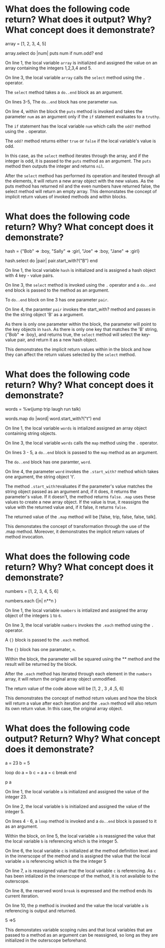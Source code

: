 # What does the following code return? What does it output? Why? What concept does it demonstrate?

array = [1, 2, 3, 4, 5]

array.select do |num|
  puts num if num.odd?
end


On line 1, the local variable `array` is initialized and assigned the value on an array 
containing the integers 1,2,3,4 and 5.

On line 3, the local variable `array` calls the `select` method using the `.` operator. 

The `select` method takes a `do..end` block as an argument. 

On lines 3-5, The `do..end` block has one parameter `num`.

On line 4, within the block the `puts` method is invoked and takes the parameter `num`
as an argument only if the `if` statement evaluates to a `truthy`.

The `if` statement has the local variable `num` which calls the `odd?` method using the `.` operator.

The `odd?` method returns either `true` or `false` if the local variable's value is odd. 

In this case, as the `select` method iterates through the array, and if the integer is odd,
it is passed to the `puts` method as an argument. The `puts` method then outputs the integer and 
returns `nil`. 

After the `select` method has performed its operation and iterated through all the elements, it will return
a new array object with the new values. As the puts method has returned nil and the even numbers have 
returned false, the select method will return an empty array. This demonstates the concept of 
implicit return values of invoked methods and within blocks.



# What does the following code return? Why? What concept does it demonstrate?

hash = {"Bob" => :boy, "Sally" => :girl, "Joe" => :boy, "Jane" => :girl}

hash.select do |pair|
  pair.start_with?("B")
end

On line 1, the local variable `hash` is initialized and is assigned a hash object with 4 key - value pairs.

On line 3, the `select` method is invoked using the `.` operator and a `do..end` end block is 
passed to the method as an argument. 

To `do..end` block on line 3 has one parameter `pair`. 

On line 4, the paramter `pair` invokes the start_with?  method and passes in the the string object 'B'
as a argument. 

As there is only one parameter within the block, the parameter will point to the key objects in `hash`. 
As there is only one key that matches the 'B' string, {"Bob" => :boy}, and returns true, the `select`
method will select the key-value pair, and return it as a new hash object.

This demonstrates the implicit return values within in the block and how they can affect the return values
selected by the `select` method.


# What does the following code return? Why? What concept does it demonstrate?

words = %w(jump trip laugh run talk)

words.map do |word|
  word.start_with?("t")
end


On line 1, the local variable `words` is intialized assigned an array object containing string objects.

On line 3, the local variable `words` calls the `map` method using the `.` operator.

On lines 3 - 5, a `do..end` block is passed to the `map` method as an argument.

The `do..end` block has one paramter, `word`.

On line 4, the parameter `word` invokes the `.start_with?` method which takes one argument, the string object 't'.

The method `.start_with?`evaluates if the parameter's value matches the string object passed as an argument and, if
it does, it returns the parameter's value. If it doesn't, the method returns `false`. `.map` uses these values to create
a new array object. If the value is true, it reassigns the value with the returned value and, if it false, it returns
`false`.

The returned value of the `.map` method will be [false, trip, false, false, talk]. 


This demonstates the concept of transformation through the use of the .map method. Moreover, it demonstrates the implicit 
return values of method invocation.


# What does the following code return? Why? What concept does it demonstrate?

numbers = [1, 2, 3, 4, 5, 6]

numbers.each {|n| n**n }

On line 1, the local variable `numbers` is intialized and assigned the array object of the integers `1`  to `6`. 

On line 3, the local variable `numbers` invokes the `.each` method using the `.` operator.

A `{}` block is passed to the `.each` method.

The `{}` block has one paramater, `n`. 

Within the block, the parameter will be squared using the ** method and the result will be returned by the block.

After the `.each` method has iterated through each element in the `numbers` array, it will return the original array object unmodified. 

The return value of the code above will be [1, 2 , 3 ,4 ,5, 6]

This demonstrates the concept of method return values and how the block will return a value after each iteration and the `.each` method
will also return its own return value. In this case, the original array object. 

# What does the following code output? Return? Why? What concept does it demonstrate?

a = 23
b = 5

loop do 
  a = b 
  c = a 
  a = c 
  break
end

p a


On line 1, the local variable `a` is initialized and assigned the value of the integer 23.

On line 2, the local variable  `b` is initialized and assigned the value of the integer 5.

On lines 4 - 6, a `loop` method is invoked and a `do..end` block is passed to it as an argument. 

Within the block, on line 5, the local variable `a` is reassigned the value that the local variable `b` is referencing
which is the integer 5. 

On line 6, the local variable `c` is initialized at the method definition level and in the innerscope of the method and is
assigned the value that the local variable `a` is referencing which is the the integer 5 

On line 7, `a` is reassigned value that the local variable `c` is referencing. As `c` has been intialized in the innerscope 
of the method, it is not available to the outerscope. 

On line 8, the reserved word `break` is expressed and the method ends its current iteration. 

On line 10, the p method is invoked and the value the local variable `a` is referencing is output and returned. 

5
=>5

This demonstates variable scoping rules and that local variables that are passed to a method as an argument can be reassigned, 
so long as they are initialized in the outerscope beforehand. 





